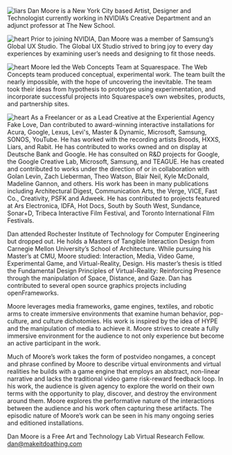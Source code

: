 ![liars](images/liars.gif)
Dan Moore is a New York City based Artist,  Designer and Technologist currently working in NVIDIA’s Creative Department and an adjunct professor at The New School.  

![heart](images/heart.gif)
Prior to joining NVIDIA,  Dan Moore was a member of Samsung’s Global UX Studio.  The Global UX Studio strived to bring joy to every day experiences by examining user’s needs and designing to fit those needs. 

![heart](images/bird.gif)
Moore led the Web Concepts Team at Squarespace. The Web Concepts team produced conceptual, experimental work. The team built the nearly impossible, with the hope of uncovering the inevitable. The team took their ideas from hypothesis to prototype using experimentation, and incorporate successful projects into Squarespace’s own websites, products, and partnership sites.  

![heart](images/justaline.gif)
As a Freelancer or as a Lead Creative at the Experiential Agency Fake Love, Dan contributed to award-winning interactive installations for Acura, Google,  Lexus, Levi's, Master & Dynamic, Microsoft, Samsung, SONOS, YouTube.  He has worked with the recording artists Broods, HXXS, Liars, and Rabit.  He has contributed to works owned and on display at Deutsche Bank and Google.  He has consulted on R&D projects for Google, the Google Creative Lab, Microsoft, Samsung, and TEAGUE.  He has created and contributed to works under the direction of or in collaboration with Golan Levin, Zach Lieberman, Theo Watson, Blair Neil, Kyle McDonald, Madeline Gannon, and others.  His work has been in many publications including Architectural Digest, Communication Arts, the Verge, VICE,  Fast Co., Creativity, PSFK and Adweek.  He has contributed to projects featured at Ars Electronica, IDFA, Hot Docs, South by South West, Sundance,  Sonar+D, Tribeca Interactive Film Festival, and Toronto International Film Festivals.

Dan attended Rochester Institute of Technology for Computer Engineering but dropped out.  He holds a Masters of Tangible Interaction Design from Carnegie Mellon University’s School of Architecture.  While pursuing his Master’s at CMU, Moore studied: Interaction, Media, Video Game, Experimental Game, and Virtual-Reality, Design.  His master’s thesis is titled the Fundamental Design Principles of Virtual-Reality: Reinforcing Presence through the manipulation of Space, Distance, and Gaze.  Dan has contributed to several open source graphics projects including openFrameworks.  

Moore leverages media frameworks, game engines, textiles, and robotic arms to create immersive environments that examine human behavior, pop-culture, and culture dichotomies. His work is inspired by the idea of HYPE and the manipulation of media to achieve it. Moore strives to create a fully immersive environment for the audience to not only experience but become an active participant in the work. 

Much of Moore’s work takes the form of postvideo nongames, a concept and phrase confined by Moore to describe virtual environments and virtual realities he builds with a game engine that employs an abstract, non-linear narrative and lacks the traditional video game risk-reward feedback loop.  In his work, the audience is given agency to explore the world on their own terms with the opportunity to play, discover, and destroy the environment around them.  Moore explores the performative nature of the interactions between the audience and his work often capturing these artifacts. The episodic nature of Moore’s work can be seen in his many ongoing series and editioned installations.

Dan Moore is a Free Art and Technology Lab Virtual Research Fellow.
dan@makeitdoathing.com




